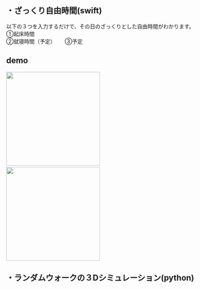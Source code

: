 ## ・ざっくり自由時間(swift)
以下の３つを入力するだけで、その日のざっくりとした自由時間がわかります。  
①起床時間  
②就寝時間（予定）　　
③予定　　
　　
## demo
<img src = "https://user-images.githubusercontent.com/57177320/87247788-e4222880-c490-11ea-9fab-2ae31f41fec8.png" width ="250">　　　　<img src = "https://user-images.githubusercontent.com/57177320/87248011-0b2d2a00-c492-11ea-93aa-eb86ff45013a.png" width ="250">


## ・ランダムウォークの３Dシミュレーション(python)

